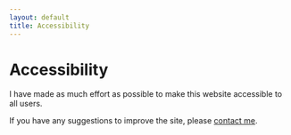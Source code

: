 ```yaml
---
layout: default
title: Accessibility
---
```

# Accessibility

I have made as much effort as possible to make this website accessible to all users.

If you have any suggestions to improve the site, please [contact me](/contact/).
